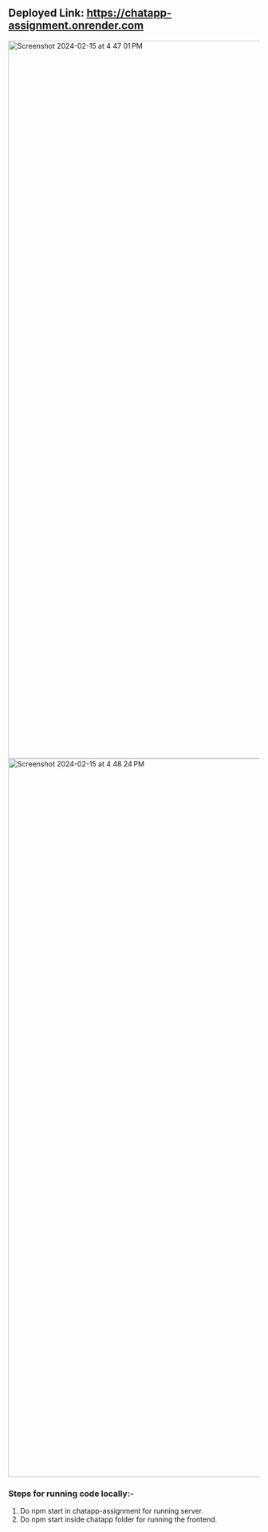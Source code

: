 ## Deployed Link: https://chatapp-assignment.onrender.com

<img width="1439" alt="Screenshot 2024-02-15 at 4 47 01 PM" src="https://github.com/shubham21699/ChatApp-Assignment/assets/71596140/c0658bf8-9549-465f-9564-c6dba79b2626">

<img width="1440" alt="Screenshot 2024-02-15 at 4 48 24 PM" src="https://github.com/shubham21699/ChatApp-Assignment/assets/71596140/41fbaf22-dac5-4880-9f9b-9285ce13c804">


### Steps for running code locally:-
1. Do npm start in chatapp-assignment for running server.
2. Do npm start inside chatapp folder for running the frontend.


